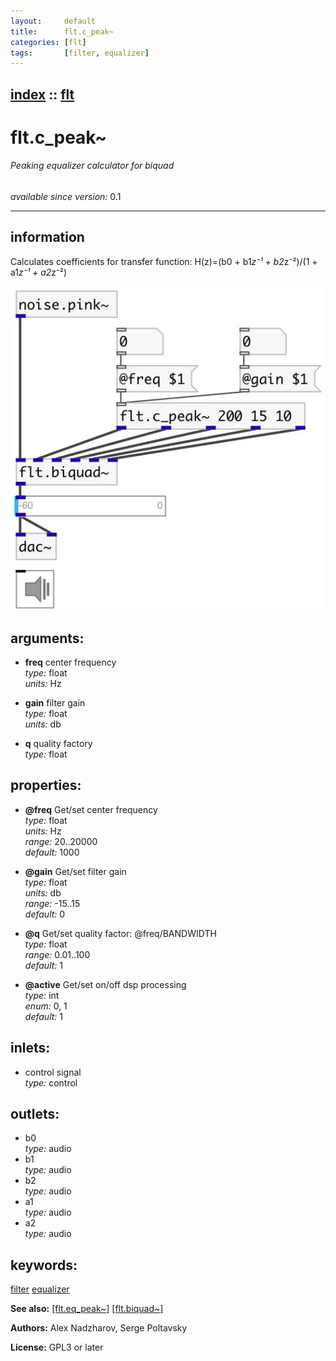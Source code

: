```yaml
---
layout:     default
title:      flt.c_peak~
categories: [flt]
tags:       [filter, equalizer]
---
```

[index](index.html) :: [flt](category_flt.html)
---

# flt.c_peak~

###### Peaking equalizer calculator for biquad

*available since version:* 0.1

---


## information
Calculates coefficients for transfer function: H(z)=(b0 + b1*z⁻¹ + b2*z⁻²)/(1 + a1*z⁻¹ + a2*z⁻²)


[![example](../examples/img/flt.c_peak~.jpg)](../examples/pd/flt.c_peak~.pd)



## arguments:

* **freq**
center frequency<br>
_type:_ float<br>
_units:_ Hz<br>

* **gain**
filter gain<br>
_type:_ float<br>
_units:_ db<br>

* **q**
quality factory<br>
_type:_ float<br>





## properties:

* **@freq** 
Get/set center frequency<br>
_type:_ float<br>
_units:_ Hz<br>
_range:_ 20..20000<br>
_default:_ 1000<br>

* **@gain** 
Get/set filter gain<br>
_type:_ float<br>
_units:_ db<br>
_range:_ -15..15<br>
_default:_ 0<br>

* **@q** 
Get/set quality factor: @freq/BANDWIDTH<br>
_type:_ float<br>
_range:_ 0.01..100<br>
_default:_ 1<br>

* **@active** 
Get/set on/off dsp processing<br>
_type:_ int<br>
_enum:_ 0, 1<br>
_default:_ 1<br>



## inlets:

* control signal<br>
_type:_ control



## outlets:

* b0<br>
_type:_ audio
* b1<br>
_type:_ audio
* b2<br>
_type:_ audio
* a1<br>
_type:_ audio
* a2<br>
_type:_ audio



## keywords:

[filter](keywords/filter.html)
[equalizer](keywords/equalizer.html)



**See also:**
[\[flt.eq_peak~\]](flt.eq_peak~.html)
[\[flt.biquad~\]](flt.biquad~.html)




**Authors:** Alex Nadzharov, Serge Poltavsky




**License:** GPL3 or later





